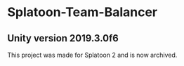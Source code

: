 # Splatoon-Team-Balancer
## Unity version **2019.3.0f6**

This project was made for Splatoon 2 and is now archived.
